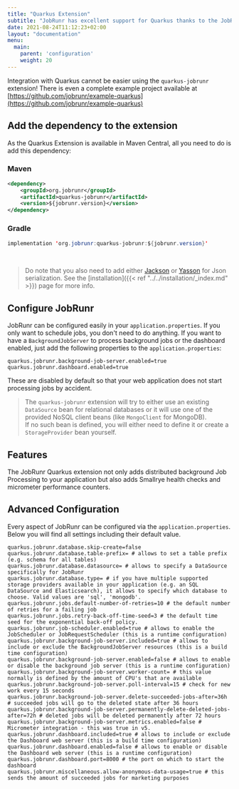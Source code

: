 ```yaml
---
title: "Quarkus Extension"
subtitle: "JobRunr has excellent support for Quarkus thanks to the JobRunr Quarkus Extension"
date: 2021-08-24T11:12:23+02:00
layout: "documentation"
menu: 
  main: 
    parent: 'configuration'
    weight: 20
---
```

Integration with Quarkus cannot be easier using the `quarkus-jobrunr` extension! There is even a complete example project available at [https://github.com/jobrunr/example-quarkus](https://github.com/jobrunr/example-quarkus)

## Add the dependency to the extension
As the Quarkus Extension is available in Maven Central, all you need to do is add this dependency:
### Maven
```xml
<dependency> 
    <groupId>org.jobrunr</groupId> 
    <artifactId>quarkus-jobrunr</artifactId> 
    <version>${jobrunr.version}</version> 
</dependency>
```

### Gradle
```java
implementation 'org.jobrunr:quarkus-jobrunr:${jobrunr.version}'
```
<br/>

> Do note that you also need to add either [Jackson](https://search.maven.org/artifact/io.quarkus/quarkus-jackson) or [Yasson](https://search.maven.org/artifact/io.quarkus/quarkus-jsonb) for Json serialization. See the [installation]({{< ref "../../installation/_index.md" >}}) page for more info.


## Configure JobRunr
JobRunr can be configured easily in your `application.properties`. If you only want to schedule jobs, you don't need to do anything. If you want to have a `BackgroundJobServer` to process background jobs or the dashboard enabled, just add the following properties to the `application.properties`:

```
quarkus.jobrunr.background-job-server.enabled=true
quarkus.jobrunr.dashboard.enabled=true

```

These are disabled by default so that your web application does not start processing jobs by accident.


> The `quarkus-jobrunr` extension will try to either use an existing `DataSource` bean for relational databases or it will use one of the provided NoSQL client beans (like `MongoClient` for MongoDB). <br/>
> If no such bean is defined, you will either need to define it or create a `StorageProvider` bean yourself.

## Features
The JobRunr Quarkus extension not only adds distributed background Job Processing to your application but also adds Smallrye health checks and micrometer performance counters.

## Advanced Configuration
Every aspect of JobRunr can be configured via the `application.properties`. Below you will find all settings including their default value.

```
quarkus.jobrunr.database.skip-create=false
quarkus.jobrunr.database.table-prefix= # allows to set a table prefix (e.g. schema for all tables)
quarkus.jobrunr.database.datasource= # allows to specify a DataSource specifically for JobRunr
quarkus.jobrunr.database.type= # if you have multiple supported storage providers available in your application (e.g. an SQL DataSource and Elasticsearch), it allows to specify which database to choose. Valid values are 'sql', 'mongodb'.
quarkus.jobrunr.jobs.default-number-of-retries=10 # the default number of retries for a failing job
quarkus.jobrunr.jobs.retry-back-off-time-seed=3 # the default time seed for the exponential back-off policy.
quarkus.jobrunr.job-scheduler.enabled=true # allows to enable the JobScheduler or JobRequestScheduler (this is a runtime configuration)
quarkus.jobrunr.background-job-server.included=true # allows to include or exclude the BackgroundJobServer resources (this is a build time configuration)
quarkus.jobrunr.background-job-server.enabled=false # allows to enable or disable the background job server (this is a runtime configuration)
quarkus.jobrunr.background-job-server.worker-count= # this value normally is defined by the amount of CPU's that are available
quarkus.jobrunr.background-job-server.poll-interval=15 # check for new work every 15 seconds
quarkus.jobrunr.background-job-server.delete-succeeded-jobs-after=36h # succeeded jobs will go to the deleted state after 36 hours
quarkus.jobrunr.background-job-server.permanently-delete-deleted-jobs-after=72h # deleted jobs will be deleted permanently after 72 hours
quarkus.jobrunr.background-job-server.metrics.enabled=false # Micrometer integration - this was true in v5.
quarkus.jobrunr.dashboard.included=true # allows to include or exclude the Dashboard web server (this is a build time configuration)
quarkus.jobrunr.dashboard.enabled=false # allows to enable or disable the Dashboard web server (this is a runtime configuration)
quarkus.jobrunr.dashboard.port=8000 # the port on which to start the dashboard
quarkus.jobrunr.miscellaneous.allow-anonymous-data-usage=true # this sends the amount of succeeded jobs for marketing purposes
```
